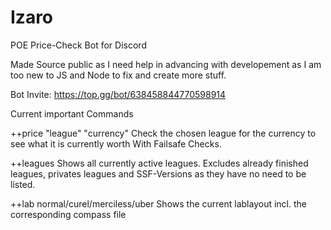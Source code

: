 # Izaro
POE Price-Check Bot for Discord

Made Source public as I need help in advancing with developement as I am too new to JS and Node to fix and create more stuff.

Bot Invite: https://top.gg/bot/638458844770598914

Current important Commands

++price "league" "currency"
Check the chosen league for the currency to see what it is currently worth
With Failsafe Checks. 

++leagues
Shows all currently active leagues. Excludes already finished leagues, privates leagues and SSF-Versions as they have no need to be listed.

++lab normal/curel/merciless/uber
Shows the current lablayout incl. the corresponding compass file 

